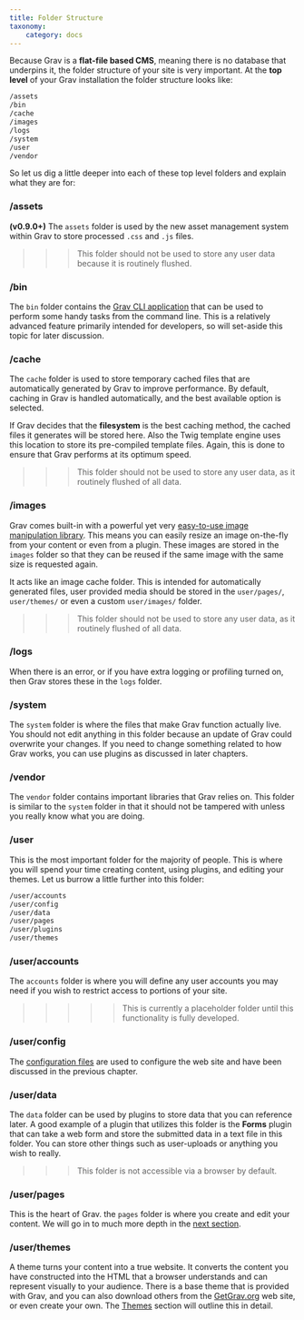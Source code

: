 ```yaml
---
title: Folder Structure
taxonomy:
    category: docs
---
```


Because Grav is a **flat-file based CMS**, meaning there is no database that underpins it, the folder structure of your site is very important.  At the **top level** of your Grav installation the folder structure looks like:

```bash
/assets
/bin
/cache
/images
/logs
/system
/user
/vendor
```

So let us dig a little deeper into each of these top level folders and explain what they are for:

### /assets

**(v0.9.0+)** The `assets` folder is used by the new asset management system within Grav to store processed `.css` and `.js` files. 

>>> This folder should not be used to store any user data because it is routinely flushed.

### /bin

The `bin` folder contains the [Grav CLI application][grav-cli] that can be used to perform some handy tasks from the command line.  This is a relatively advanced feature primarily intended for developers, so will set-aside this topic for later discussion.

### /cache

The `cache` folder is used to store temporary cached files that are automatically generated by Grav to improve performance.  By default, caching in Grav is handled automatically, and the best available option is selected.

If Grav decides that the **filesystem** is the best caching method, the cached files it generates will be stored here.  Also the Twig template engine uses this location to store its pre-compiled template files.  Again, this is done to ensure that Grav performs at its optimum speed.

>>> This folder should not be used to store any user data, as it routinely flushed of all data.

### /images

Grav comes built-in with a powerful yet very [easy-to-use image manipulation library][library].  This means you can easily resize an image on-the-fly from your content or even from a plugin.  These images are stored in the `images` folder so that they can be reused if the same image with the same size is requested again.  

It acts like an image cache folder.  This is intended for automatically generated files, user provided media should be stored in the `user/pages/`, `user/themes/` or even a custom `user/images/` folder.

>>> This folder should not be used to store any user data, as it routinely flushed of all data.

### /logs

When there is an error, or if you have extra logging or profiling turned on, then Grav stores these in the `logs` folder.

### /system

The `system` folder is where the files that make Grav function actually live.  You should not edit anything in this folder because an update of Grav could overwrite your changes.  If you need to change something related to how Grav works, you can use plugins as discussed in later chapters.

### /vendor

The `vendor` folder contains important libraries that Grav relies on.  This folder is similar to the `system` folder in that it should not be tampered with unless you really know what you are doing.

### /user

This is the most important folder for the majority of people. This is where you will spend your time creating content, using plugins, and editing your themes. Let us burrow a little further into this folder:

```bash
/user/accounts
/user/config
/user/data
/user/pages
/user/plugins
/user/themes
```

### /user/accounts

The `accounts` folder is where you will define any user accounts you may need if you wish to restrict access to portions of your site. 

>>>>> This is currently a placeholder folder until this functionality is fully developed.

### /user/config

The [configuration files][config] are used to configure the web site and have been discussed in the previous chapter.

### /user/data

The `data` folder can be used by plugins to store data that you can reference later.  A good example of a plugin that utilizes this folder is the **Forms** plugin that can take a web form and store the submitted data in a text file in this folder.  You can store other things such as user-uploads or anything you wish to really.

>>> This folder is not accessible via a browser by default. 

### /user/pages

This is the heart of Grav. the `pages` folder is where you create and edit your content.  We will go in to much more depth in the [next section][next].

### /user/themes

A theme turns your content into a true website.  It converts the content you have constructed into the HTML that a browser understands and can represent visually to your audience.  There is a base theme that is provided with Grav, and you can also download others from the [GetGrav.org][website] web site, or even create your own.  The [Themes][themes] section will outline this in detail.

[library]: ../content/media
[config]: grav-configuration
[next]: ../content
[website]: http://getgrav.org
[themes]: ../themes
[grav-cli]: ../advanced/grav-cli
